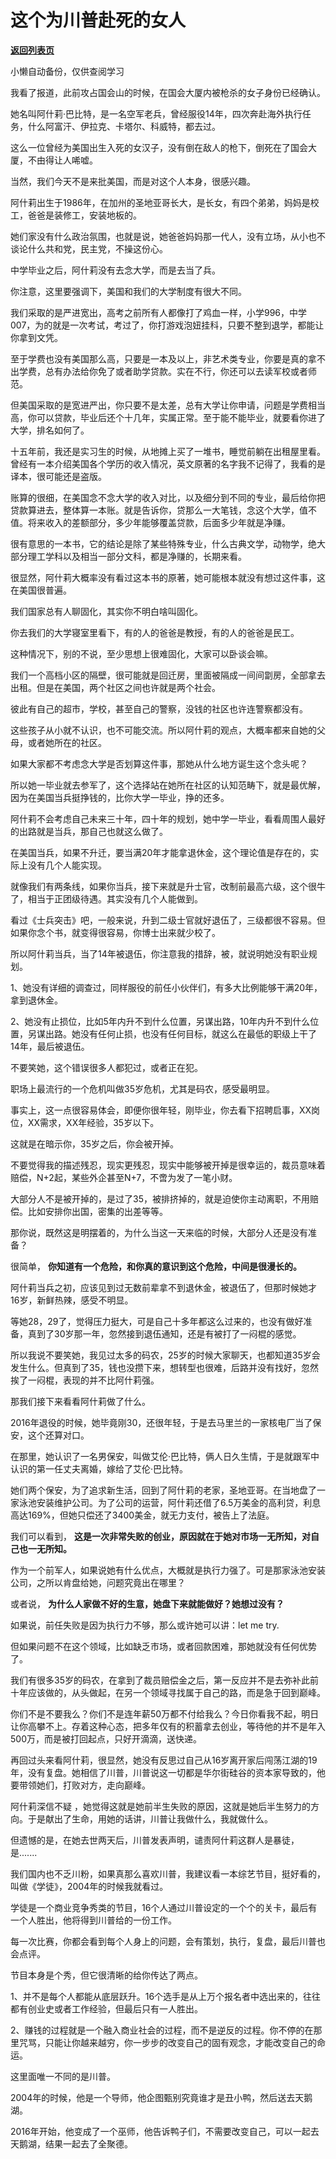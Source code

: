 # 这个为川普赴死的女人

[**返回列表页**](/gzh/记忆承载)

小懒自动备份，仅供查阅学习

我看了报道，此前攻占国会山的时候，在国会大厦内被枪杀的女子身份已经确认。

  

她名叫阿什莉·巴比特，是一名空军老兵，曾经服役14年，四次奔赴海外执行任务，什么阿富汗、伊拉克、卡塔尔、科威特，都去过。

  

这么一位曾经为美国出生入死的女汉子，没有倒在敌人的枪下，倒死在了国会大厦，不由得让人唏嘘。

  

当然，我们今天不是来批美国，而是对这个人本身，很感兴趣。

  

阿什莉出生于1986年，在加州的圣地亚哥长大，是长女，有四个弟弟，妈妈是校工，爸爸是装修工，安装地板的。

  

她们家没有什么政治氛围，也就是说，她爸爸妈妈那一代人，没有立场，从小也不谈论什么共和党，民主党，不操这份心。  

  

中学毕业之后，阿什莉没有去念大学，而是去当了兵。

  

你注意，这里要强调下，美国和我们的大学制度有很大不同。

  

我们采取的是严进宽出，高考之前所有人都像打了鸡血一样，小学996，中学007，为的就是一次考试，考过了，你打游戏泡妞挂科，只要不整到退学，都能让你拿到文凭。

  

至于学费也没有美国那么高，只要是一本及以上，非艺术类专业，你要是真的拿不出学费，总有办法给你免了或者助学贷款。实在不行，你还可以去读军校或者师范。

  

但美国采取的是宽进严出，你只要不是太差，总有大学让你申请，问题是学费相当高，你可以贷款，毕业后还个十几年，实属正常。至于能不能毕业，就要看你进了大学，排名如何了。

  

十五年前，我还是实习生的时候，从地摊上买了一堆书，睡觉前躺在出租屋里看。曾经有一本介绍美国各个学历的收入情况，英文原著的名字我不记得了，我看的是译本，很可能还是盗版。

  

账算的很细，在美国念不念大学的收入对比，以及细分到不同的专业，最后给你把贷款算进去，整体算一本账。就是告诉你，贷那么一大笔钱，念这个大学，值不值。将来收入的差额部分，多少年能够覆盖贷款，后面多少年就是净赚。

  

很有意思的一本书，它的结论是除了某些特殊专业，什么古典文学，动物学，绝大部分理工学科以及相当一部分文科，都是净赚的，长期来看。

  

很显然，阿什莉大概率没有看过这本书的原著，她可能根本就没有想过这件事，这在美国很普遍。

  

我们国家总有人聊固化，其实你不明白啥叫固化。

  

你去我们的大学寝室里看下，有的人的爸爸是教授，有的人的爸爸是民工。

  

这种情况下，别的不说，至少思想上很难固化，大家可以卧谈会嘛。  

  

我们一个高档小区的隔壁，很可能就是回迁房，里面被隔成一间间劏房，全部拿去出租。但是在美国，两个社区之间也许就是两个社会。

  

彼此有自己的超市，学校，甚至自己的警察，没钱的社区也许连警察都没有。

  

这些孩子从小就不认识，也不可能交流。所以阿什莉的观点，大概率都来自她的父母，或者她所在的社区。

  

如果大家都不考虑念大学是否划算这件事，那她从什么地方诞生这个念头呢？

  

所以她一毕业就去参军了，这个选择站在她所在社区的认知范畴下，就是最优解，因为在美国当兵挺挣钱的，比你大学一毕业，挣的还多。

  

阿什莉不会考虑自己未来三十年，四十年的规划，她中学一毕业，看看周围人最好的出路就是当兵，那自己也就这么做了。

  

在美国当兵，如果不升迁，要当满20年才能拿退休金，这个理论值是存在的，实际上没有几个人能实现。

  

就像我们有两条线，如果你当兵，接下来就是升士官，改制前最高六级，这个很牛了，相当于正团级待遇。其实没有几个人能做到。

  

看过《士兵突击》吧，一般来说，升到二级士官就好退伍了，三级都很不容易。但如果你念个书，就变得很容易，你博士出来就少校了。

  

所以阿什莉当兵，当了14年被退伍，你注意我的措辞，被，就说明她没有职业规划。

  

1、她没有详细的调查过，同样服役的前任小伙伴们，有多大比例能够干满20年，拿到退休金。

  

2、她没有止损位，比如5年内升不到什么位置，另谋出路，10年内升不到什么位置，另谋出路。她没有任何止损，也没有任何目标，就这么在最低的职级上干了14年，最后被退伍。

  

不要笑她，这个错误很多人都犯过，或者正在犯。

  

职场上最流行的一个危机叫做35岁危机，尤其是码农，感受最明显。

  

事实上，这一点很容易体会，即便你很年轻，刚毕业，你去看下招聘启事，XX岗位，XX需求，XX年经验，35岁以下。

  

这就是在暗示你，35岁之后，你会被开掉。

  

不要觉得我的描述残忍，现实更残忍，现实中能够被开掉是很幸运的，裁员意味着赔偿，N+2起，某些外企甚至N+7，不啻为发了一笔小财。

  

大部分人不是被开掉的，是过了35，被排挤掉的，就是迫使你主动离职，不用赔偿。比如安排你出国，密集的出差等等。

  

那你说，既然这是明摆着的，为什么当这一天来临的时候，大部分人还是没有准备？

  

很简单， **你知道有一个危险，和你真的意识到这个危险，中间是很漫长的。**

  

阿什莉当兵之初，应该见到过无数前辈拿不到退休金，被退伍了，但那时候她才16岁，新鲜热辣，感受不明显。

  

等她28，29了，觉得压力挺大，可是自己十多年都这么过来的，也没有做好准备，真到了30岁那一年，忽然接到退伍通知，还是有被打了一闷棍的感觉。

  

所以我说不要笑她，我见过太多的码农，25岁的时候大家聊天，也都知道35岁会发生什么。但真到了35，钱也没攒下来，想转型也很难，后路并没有找好，忽然挨了一闷棍，表现的并不比阿什莉强。

  

那我们接下来看看阿什莉做了什么。

  

2016年退役的时候，她毕竟刚30，还很年轻，于是去马里兰的一家核电厂当了保安，这个还算对口。  

  

在那里，她认识了一名男保安，叫做艾伦·巴比特，俩人日久生情，于是就跟军中认识的第一任丈夫离婚，嫁给了艾伦·巴比特。

  

她们两个保安，为了追求新生活，回到了阿什莉的老家，圣地亚哥。在当地盘了一家泳池安装维护公司。为了公司的运营，阿什莉还借了6.5万美金的高利贷，利息高达169%，但她只偿还了3400美金，就无力支付，被告上了法庭。

  

我们可以看到， **这是一次非常失败的创业，原因就在于她对市场一无所知，对自己也一无所知。**

  

作为一个前军人，如果说她有什么优点，大概就是执行力强了。可是那家泳池安装公司，之所以肯盘给她，问题究竟出在哪里？

  

或者说， **为什么人家做不好的生意，她盘下来就能做好？她想过没有？**

  

如果说，前任失败是因为执行力不够，那么或许她可以讲：let me try.

  

但如果问题不在这个领域，比如缺乏市场，或者回款困难，那她就没有任何优势了。

  

我们有很多35岁的码农，在拿到了裁员赔偿金之后，第一反应并不是去弥补此前十年应该做的，从头做起，在另一个领域寻找属于自己的路，而是急于回到巅峰。

  

你们不是不要我么？你们不是连年薪50万都不付给我么？今日你看我不起，明日让你高攀不上。存着这种心态，把多年仅有的积蓄拿去创业，等待他的并不是年入500万，而是被打回起点，只好开滴滴，送快递。

  

再回过头来看阿什莉，很显然，她没有反思过自己从16岁离开家后闯荡江湖的19年，没有复盘。她相信了川普，川普说这一切都是华尔街硅谷的资本家导致的，他要带领她们，打败对方，走向巅峰。

  

阿什莉深信不疑 ，她觉得这就是她前半生失败的原因，这就是她后半生努力的方向。于是献出了生命，用她的话讲，川普让我做什么，我就做什么。

  

但遗憾的是，在她去世两天后，川普发表声明，谴责阿什莉这群人是暴徒，是.......

  

我们国内也不乏川粉，如果真那么喜欢川普，我建议看一本综艺节目，挺好看的，叫做《学徒》，2004年的时候我就看过。  

  

学徒是一个商业竞争秀类的节目，16个人通过川普设定的一个个的关卡，最后有一个人胜出，他将得到川普给的一份工作。  

  

每一次比赛，你都会看到每个人身上的问题，会有策划，执行，复盘，最后川普也会点评。

  

节目本身是个秀，但它很清晰的给你传达了两点。

  

1、并不是每个人都能从底层跃升。16个选手是从上万个报名者中选出来的，往往都有创业史或者工作经验，但最后只有一人胜出。

  

2、赚钱的过程就是一个融入商业社会的过程，而不是逆反的过程。你不停的在那里咒骂，只能让你越来越穷，你一步步的改变自己的固有观念，才能改变自己的命运。

  

这里面唯一不同的是川普。

  

2004年的时候，他是一个导师，他企图甄别究竟谁才是丑小鸭，然后送去天鹅湖。

  

2016年开始，他变成了一个巫师，他告诉鸭子们，不需要改变自己，可以一起去天鹅湖，结果一起去了全聚德。

